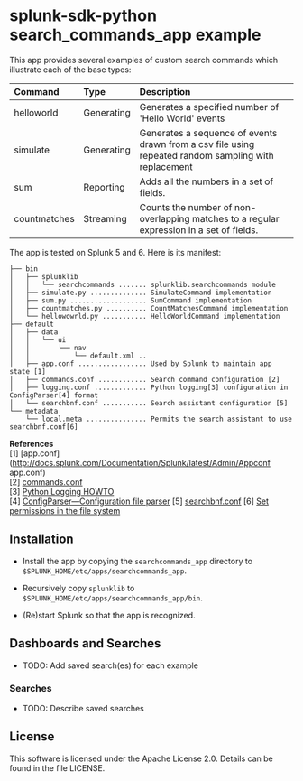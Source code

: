splunk-sdk-python search_commands_app example
=============================================

This app provides several examples of custom search commands which illustrate each of the base types:

 Command      | Type       | Description
:------------ |:-----------|:----------------------------------------------------
 helloworld   | Generating | Generates a specified number of 'Hello World' events
 simulate     | Generating | Generates a sequence of events drawn from a csv file using repeated random sampling with replacement
 sum          | Reporting  | Adds all the numbers in a set of fields.
 countmatches | Streaming  | Counts the number of non-overlapping matches to a regular expression in a set of fields.

The app is tested on Splunk 5 and 6. Here is its manifest:

```
├── bin
│   ├── splunklib
│   │   └── searchcommands ....... splunklib.searchcommands module
│   ├── simulate.py .............. SimulateCommand implementation
│   ├── sum.py ................... SumCommand implementation
│   ├── countmatches.py .......... CountMatchesCommand implementation
│   └── hellowowrld.py ........... HelloWorldCommand implementation
├── default
│   ├── data
│   │   └── ui
│   │       └── nav
│   │           └── default.xml ..
│   ├── app.conf ................. Used by Splunk to maintain app state [1]
│   ├── commands.conf ............ Search command configuration [2]
│   ├── logging.conf ............. Python logging[3] configuration in ConfigParser[4] format
│   └── searchbnf.conf ........... Search assistant configuration [5]
└── metadata
    └── local.meta ............... Permits the search assistant to use searchbnf.conf[6]
```
**References**  
[1] [app.conf](http://docs.splunk.com/Documentation/Splunk/latest/Admin/Appconf app.conf)  
[2] [commands.conf](http://docs.splunk.com/Documentation/Splunk/latest/Admin/Commandsconf)  
[3] [Python Logging HOWTO](http://docs.python.org/2/howto/logging.html)  
[4] [ConfigParser—Configuration file parser](http://docs.python.org/2/library/configparser.html)
[5] [searchbnf.conf](http://docs.splunk.com/Documentation/Splunk/latest/admin/Searchbnfconf)
[6] [Set permissions in the file system](http://goo.gl/1oDT7r)

## Installation

+ Install the app by copying the `searchcommands_app` directory to `$SPLUNK_HOME/etc/apps/searchcommands_app`.

+ Recursively copy `splunklib` to `$SPLUNK_HOME/etc/apps/searchcommands_app/bin`.

+ (Re)start Splunk so that the app is recognized.

## Dashboards and Searches

+ TODO: Add saved search(es) for each example

### Searches

+ TODO: Describe saved searches

## License

This software is licensed under the Apache License 2.0. Details can be found in
the file LICENSE.
